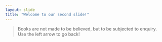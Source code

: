 ```yaml
---
layout: slide
title: "Welcome to our second slide!"
---
```

>Books are not made to be believed, but to be subjected to enquiry.
Use the left arrow to go back!
